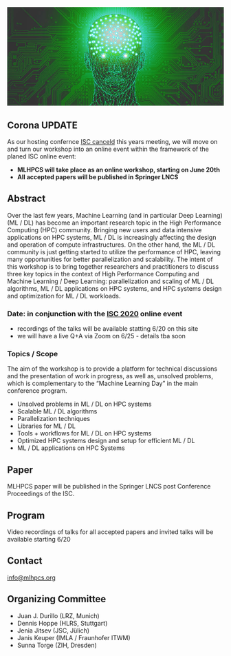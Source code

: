 <img src="MLHPCS.png">

## Corona UPDATE
As our hosting confernce [ISC canceld](https://www.isc-hpc.com/) this years meeting, we will move on and turn our workshop into an online event within the framework of the planed ISC online event: 
* **MLHPCS will take place as an online workshop, starting on June 20th** 
* **All accepted papers will be published in Springer LNCS**


## Abstract
Over the last few years, Machine Learning (and in particular Deep Learning) (ML / DL) has become an important research topic in the High Performance Computing (HPC) community. Bringing new users and data intensive applications on HPC systems, ML / DL is increasingly affecting the design and operation of compute infrastructures. On the other hand, the ML / DL community is just getting started to utilize the performance of HPC, leaving many opportunities for better parallelization and scalability. The intent of this workshop is to bring together researchers and practitioners to discuss three key topics in the context of High Performance Computing and Machine Learning / Deep Learning: parallelization and scaling of ML / DL algorithms, ML / DL applications on HPC systems, and HPC systems design and optimization for ML / DL workloads.  

### Date: in conjunction with the [ISC 2020](https://www.isc-hpc.com/) online event 
* recordings of the talks will be available statting 6/20 on this site
* we will have a live Q+A via Zoom on 6/25 - details tba soon

### Topics / Scope
The aim of the workshop is to provide a platform for technical discussions and the presentation of work in progress, as well as, unsolved problems, which is complementary to the “Machine Learning Day” in the main conference program.

* Unsolved problems in ML / DL on HPC systems
* Scalable ML / DL algorithms
* Parallelization techniques 
* Libraries for ML / DL
* Tools + workflows for ML / DL on HPC systems
* Optimized HPC systems design and setup for efficient ML / DL 
* ML / DL applications on HPC Systems 

## Paper
MLHPCS paper will be published in the Springer LNCS post Conference Proceedings of the ISC.

## Program
Video recordings of talks for all accepted papers and invited talks will be available starting 6/20 


## Contact
info@mlhpcs.org

## Organizing Committee
* Juan J. Durillo (LRZ, Munich)
* Dennis Hoppe (HLRS, Stuttgart)
* Jenia Jitsev (JSC, Jülich)
* Janis Keuper (IMLA / Fraunhofer ITWM)
* Sunna Torge (ZIH, Dresden)



